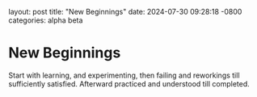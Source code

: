 layout: post
title: "New Beginnings"
date: 2024-07-30 09:28:18 -0800
categories: alpha beta

# New Beginnings

Start with learning, and experimenting, then failing and reworkings till sufficiently satisfied. Afterward practiced and understood till completed.

